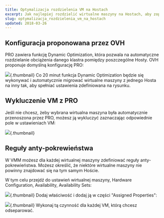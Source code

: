 ```yaml
---
title: Optymalizacja rozdzielenia VM na Hostach
excerpt: Jak najlepiej rozdzielić wirtualne maszyny na Hostach, aby zoptymalizować zasoby?
slug: optymalizacja_rozdzielenia_vm_na_hostach
updated: 2018-03-26
---
```



## Konfiguracja proponowana przez OVH
PRO zawiera funkcję Dynamic Optimization, która pozwala na automatyczne rozdzielanie obciążenia danego klastra pomiędzy poszczególne Hosty. OVH proponuje domyślną konfigurację PRO:

![](images/img_1991.jpg){.thumbnail}
Co 20 minut funkcja Dynamic Optimization będzie się wykonywać i automatycznie migrować wirtualne maszyny z jednego Hosta na inny tak, aby spełniać ustawienia zdefiniowana na rysunku.


## Wykluczenie VM z PRO
Jeśli nie chcesz, żeby wybrana wirtualna maszyna była automatycznie przenoszona przez PRO, możesz ją wykluczyć zaznaczając odpowiednie pole w ustawieniach VM:

![](images/img_1992.jpg){.thumbnail}


## Reguły anty-pokrewieństwa
W VMM możesz dla każdej wirtualnej maszyny zdefiniować reguły anty-pokrewieństwa. Możesz określić, że niektóre wirtualne maszyny nie powinny znajdować się na tym samym Hoście.

W tym celu przejdź do ustawień wirtualnej maszyny, Hardware Configuration, Availability, Availability Sets:

![](images/img_1993.jpg){.thumbnail}
Dodaj właściwość i dodaj ją w części "Assigned Properties":

![](images/img_1994.jpg){.thumbnail}
Wykonaj tą czynność dla każdej VM, którą chcesz odseparować.

